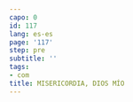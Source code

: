 ```yaml
---
capo: 0
id: 117
lang: es-es
page: '117'
step: pre
subtitle: ''
tags:
- com
title: MISERICORDIA, DIOS MÍO
---
```

